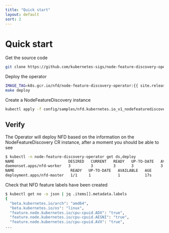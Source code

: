 ```yaml
---
title: "Quick start"
layout: default
sort: 2
---
```


# Quick start

Get the source code

```bash
git clone https://github.com/kubernetes-sigs/node-feature-discovery-operator
```

Deploy the operator

```bash
IMAGE_TAG=k8s.gcr.io/nfd/node-feature-discovery-operator:{{ site.release }}
make deploy
```

Create a NodeFeatureDiscovery instance

```bash
kubectl apply -f config/samples/nfd.kubernetes.io_v1_nodefeaturediscovery.yaml
```

## Verify

The Operator will deploy NFD based on the information
on the NodeFeatureDiscovery CR instance,
after a moment you should be able to see

```bash
$ kubectl -n node-feature-discovery-operator get ds,deploy
NAME                        DESIRED   CURRENT   READY   UP-TO-DATE   AVAILABLE   NODE SELECTOR   AGE
daemonset.apps/nfd-worker   3         3         3       3            3           <none>          5s
NAME                         READY   UP-TO-DATE   AVAILABLE   AGE
deployment.apps/nfd-master   1/1     1            1           17s
```

Check that NFD feature labels have been created

```bash
$ kubectl get no -o json | jq .items[].metadata.labels
{
  "beta.kubernetes.io/arch": "amd64",
  "beta.kubernetes.io/os": "linux",
  "feature.node.kubernetes.io/cpu-cpuid.ADX": "true",
  "feature.node.kubernetes.io/cpu-cpuid.AESNI": "true",
  "feature.node.kubernetes.io/cpu-cpuid.AVX": "true",
...
```
